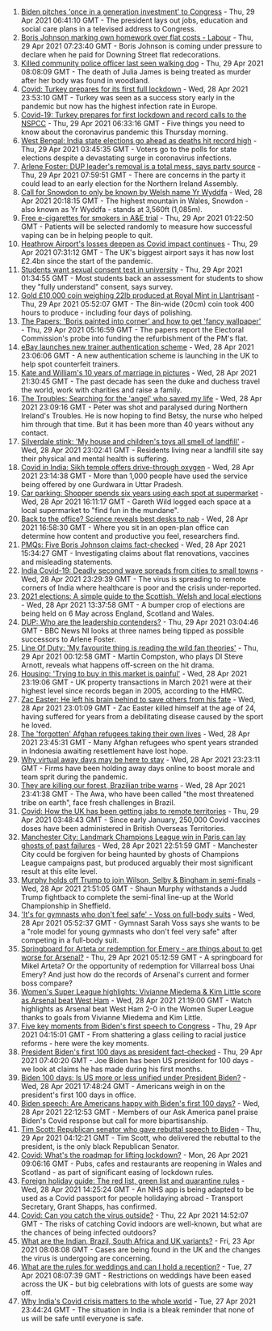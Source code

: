 1. [Biden pitches 'once in a generation investment' to Congress](https://www.bbc.co.uk/news/world-us-canada-56923515) - Thu, 29 Apr 2021 06:41:10 GMT - The president lays out jobs, education and social care plans in a televised address to Congress.
2. [Boris Johnson marking own homework over flat costs - Labour](https://www.bbc.co.uk/news/uk-politics-56922727) - Thu, 29 Apr 2021 07:23:40 GMT - Boris Johnson is coming under pressure to declare when he paid for Downing Street flat redecorations.
3. [Killed community police officer last seen walking dog](https://www.bbc.co.uk/news/uk-england-kent-56925294) - Thu, 29 Apr 2021 08:08:09 GMT - The death of Julia James is being treated as murder after her body was found in woodland.
4. [Covid: Turkey prepares for its first full lockdown](https://www.bbc.co.uk/news/world-europe-56912668) - Wed, 28 Apr 2021 23:53:10 GMT - Turkey was seen as a success story early in the pandemic but now has the highest infection rate in Europe.
5. [Covid-19: Turkey prepares for first lockdown and record calls to the NSPCC](https://www.bbc.co.uk/news/uk-56922193) - Thu, 29 Apr 2021 06:33:16 GMT - Five things you need to know about the coronavirus pandemic this Thursday morning.
6. [West Bengal: India state elections go ahead as deaths hit record high](https://www.bbc.co.uk/news/world-asia-56924549) - Thu, 29 Apr 2021 03:45:35 GMT - Voters go to the polls for state elections despite a devastating surge in coronavirus infections.
7. [Arlene Foster: DUP leader's removal is a total mess, says party source](https://www.bbc.co.uk/news/uk-northern-ireland-56921825) - Thu, 29 Apr 2021 07:59:51 GMT - There are concerns in the party it could lead to an early election for the Northern Ireland Assembly.
8. [Call for Snowdon to only be known by Welsh name Yr Wyddfa](https://www.bbc.co.uk/news/uk-wales-56913993) - Wed, 28 Apr 2021 20:18:15 GMT - The highest mountain in Wales, Snowdon - also known as Yr Wyddfa - stands at 3,560ft (1,085m).
9. [Free e-cigarettes for smokers in A&E trial](https://www.bbc.co.uk/news/health-56918315) - Thu, 29 Apr 2021 01:22:50 GMT - Patients will be selected randomly to measure how successful vaping can be in helping people to quit.
10. [Heathrow Airport's losses deepen as Covid impact continues](https://www.bbc.co.uk/news/business-56925877) - Thu, 29 Apr 2021 07:31:12 GMT - The UK's biggest airport says it has now lost £2.4bn since the start of the pandemic.
11. [Students want sexual consent test in university](https://www.bbc.co.uk/news/education-56921873) - Thu, 29 Apr 2021 01:34:55 GMT - Most students back an assessment for students to show they "fully understand" consent, says survey.
12. [Gold £10,000 coin weighing 22lb produced at Royal Mint in Llantrisant](https://www.bbc.co.uk/news/uk-wales-56920734) - Thu, 29 Apr 2021 05:52:07 GMT - The 8in-wide (20cm) coin took 400 hours to produce - including four days of polishing.
13. [The Papers: 'Boris painted into corner' and how to get 'fancy wallpaper'](https://www.bbc.co.uk/news/blogs-the-papers-56923517) - Thu, 29 Apr 2021 05:16:59 GMT - The papers report the Electoral Commission's probe into funding the refurbishment of the PM's flat.
14. [eBay launches new trainer authentication scheme](https://www.bbc.co.uk/news/business-56922493) - Wed, 28 Apr 2021 23:06:06 GMT - A new authentication scheme is launching in the UK to help spot counterfeit trainers.
15. [Kate and William's 10 years of marriage in pictures](https://www.bbc.co.uk/news/uk-56900811) - Wed, 28 Apr 2021 21:30:45 GMT - The past decade has seen the duke and duchess travel the world, work with charities and raise a family.
16. [The Troubles: Searching for the 'angel' who saved my life](https://www.bbc.co.uk/news/stories-56904137) - Wed, 28 Apr 2021 23:09:16 GMT - Peter was shot and paralysed during Northern Ireland's Troubles. He is now hoping to find Betsy, the nurse who helped him through that time. But it has been more than 40 years without any contact.
17. [Silverdale stink: 'My house and children's toys all smell of landfill'](https://www.bbc.co.uk/news/uk-england-stoke-staffordshire-56917351) - Wed, 28 Apr 2021 23:02:41 GMT - Residents living near a landfill site say their physical and mental health is suffering.
18. [Covid in India: Sikh temple offers drive-through oxygen](https://www.bbc.co.uk/news/world-asia-56922494) - Wed, 28 Apr 2021 23:14:38 GMT - More than 1,000 people have used the service being offered by one Gurdwara in Uttar Pradesh.
19. [Car parking: Shopper spends six years using each spot at supermarket](https://www.bbc.co.uk/news/uk-england-london-56916050) - Wed, 28 Apr 2021 16:11:17 GMT - Gareth Wild logged each space at a local supermarket to "find fun in the mundane".
20. [Back to the office? Science reveals best desks to nab](https://www.bbc.co.uk/news/health-56886313) - Wed, 28 Apr 2021 16:58:30 GMT - Where you sit in an open-plan office can determine how content and productive you feel, researchers find.
21. [PMQs: Five Boris Johnson claims fact-checked](https://www.bbc.co.uk/news/56915918) - Wed, 28 Apr 2021 15:34:27 GMT - Investigating claims about flat renovations, vaccines and misleading statements.
22. [India Covid-19: Deadly second wave spreads from cities to small towns](https://www.bbc.co.uk/news/world-asia-india-56913047) - Wed, 28 Apr 2021 23:29:39 GMT - The virus is spreading to remote corners of India where healthcare is poor and the crisis under-reported.
23. [2021 elections: A simple guide to the Scottish, Welsh and local elections](https://www.bbc.co.uk/news/uk-politics-56286643) - Wed, 28 Apr 2021 13:37:58 GMT - A bumper crop of elections are being held on 6 May across England, Scotland and Wales.
24. [DUP: Who are the leadership contenders?](https://www.bbc.co.uk/news/uk-northern-ireland-56915407) - Thu, 29 Apr 2021 03:04:46 GMT - BBC News NI looks at three names being tipped as possible successors to Arlene Foster.
25. [Line Of Duty: 'My favourite thing is reading the wild fan theories'](https://www.bbc.co.uk/news/newsbeat-56917121) - Thu, 29 Apr 2021 00:12:58 GMT - Martin Compston, who plays DI Steve Arnott, reveals what happens off-screen on the hit drama.
26. [Housing: 'Trying to buy in this market is painful'](https://www.bbc.co.uk/news/business-56906524) - Wed, 28 Apr 2021 23:19:06 GMT - UK property transactions in March 2021 were at their highest level since records began in 2005, according to the HMRC.
27. [Zac Easter: He left his brain behind to save others from his fate](https://www.bbc.co.uk/sport/american-football/56894868) - Wed, 28 Apr 2021 23:01:09 GMT - Zac Easter killed himself at the age of 24, having suffered for years from a debilitating disease caused by the sport he loved.
28. [The 'forgotten' Afghan refugees taking their own lives](https://www.bbc.co.uk/news/world-asia-56834217) - Wed, 28 Apr 2021 23:45:31 GMT - Many Afghan refugees who spent years stranded in Indonesia awaiting resettlement have lost hope.
29. [Why virtual away days may be here to stay](https://www.bbc.co.uk/news/business-56899633) - Wed, 28 Apr 2021 23:23:11 GMT - Firms have been holding away days online to boost morale and team sprit during the pandemic.
30. [They are killing our forest, Brazilian tribe warns](https://www.bbc.co.uk/news/world-latin-america-56847952) - Wed, 28 Apr 2021 23:41:38 GMT - The Awa, who have been called "the most threatened tribe on earth", face fresh challenges in Brazil.
31. [Covid: How the UK has been getting jabs to remote territories](https://www.bbc.co.uk/news/uk-56923016) - Thu, 29 Apr 2021 03:48:43 GMT - Since early January, 250,000 Covid vaccines doses have been administered in British Overseas Territories.
32. [Manchester City: Landmark Champions League win in Paris can lay ghosts of past failures](https://www.bbc.co.uk/sport/football/56923908) - Wed, 28 Apr 2021 22:51:59 GMT - Manchester City could be forgiven for being haunted by ghosts of Champions League campaigns past, but produced arguably their most significant result at this elite level.
33. [Murphy holds off Trump to join Wilson, Selby & Bingham in semi-finals](https://www.bbc.co.uk/sport/snooker/56917371) - Wed, 28 Apr 2021 21:51:05 GMT - Shaun Murphy withstands a Judd Trump fightback to complete the semi-final line-up at the World Championship in Sheffield.
34. ['It's for gymnasts who don't feel safe' - Voss on full-body suits](https://www.bbc.co.uk/sport/gymnastics/56906863) - Wed, 28 Apr 2021 05:52:37 GMT - Gymnast Sarah Voss says she wants to be a "role model for young gymnasts who don't feel very safe" after competing in a full-body suit.
35. [Springboard for Arteta or redemption for Emery - are things about to get worse for Arsenal?](https://www.bbc.co.uk/sport/football/56836757) - Thu, 29 Apr 2021 05:12:59 GMT - A springboard for Mikel Arteta? Or the opportunity of redemption for Villarreal boss Unai Emery? And just how do the records of Arsenal's current and former boss compare?
36. [Women's Super League highlights: Vivianne Miedema & Kim Little score as Arsenal beat West Ham](https://www.bbc.co.uk/sport/av/football/56923727) - Wed, 28 Apr 2021 21:19:00 GMT - Watch highlights as Arsenal beat West Ham 2-0 in the Women Super League thanks to goals from Vivianne Miedema and Kim Little.
37. [Five key moments from Biden's first speech to Congress](https://www.bbc.co.uk/news/world-us-canada-56924684) - Thu, 29 Apr 2021 04:15:01 GMT - From shattering a glass ceiling to racial justice reforms - here were the key moments.
38. [President Biden's first 100 days as president fact-checked](https://www.bbc.co.uk/news/56901183) - Thu, 29 Apr 2021 07:40:20 GMT - Joe Biden has been US president for 100 days - we look at claims he has made during his first months.
39. [Biden 100 days: Is US more or less unified under President Biden?](https://www.bbc.co.uk/news/world-us-canada-56919078) - Wed, 28 Apr 2021 17:48:24 GMT - Americans weigh in on the president's first 100 days in office.
40. [Biden speech: Are Americans happy with Biden's first 100 days?](https://www.bbc.co.uk/news/world-us-canada-56919077) - Wed, 28 Apr 2021 22:12:53 GMT - Members of our Ask America panel praise Biden's Covid response but call for more bipartisanship.
41. [Tim Scott: Republican senator who gave rebuttal speech to Biden](https://www.bbc.co.uk/news/world-us-canada-56919082) - Thu, 29 Apr 2021 04:12:21 GMT - Tim Scott, who delivered the rebuttal to the president, is the only black Republican Senator.
42. [Covid: What's the roadmap for lifting lockdown?](https://www.bbc.co.uk/news/explainers-52530518) - Mon, 26 Apr 2021 09:06:16 GMT - Pubs, cafes and restaurants are reopening in Wales and Scotland - as part of significant easing of lockdown rules.
43. [Foreign holiday guide: The red list, green list and quarantine rules](https://www.bbc.co.uk/news/explainers-52544307) - Wed, 28 Apr 2021 14:25:24 GMT - An NHS app is being adapted to be used as a Covid passport for people holidaying abroad - Transport Secretary, Grant Shapps, has confirmed.
44. [Covid: Can you catch the virus outside?](https://www.bbc.co.uk/news/explainers-55680305) - Thu, 22 Apr 2021 14:52:07 GMT - The risks of catching Covid indoors are well-known, but what are the chances of being infected outdoors?
45. [What are the Indian, Brazil, South Africa and UK variants?](https://www.bbc.co.uk/news/health-55659820) - Fri, 23 Apr 2021 08:08:08 GMT - Cases are being found in the UK and the changes the virus is undergoing are concerning.
46. [What are the rules for weddings and can I hold a reception?](https://www.bbc.co.uk/news/explainers-52811509) - Tue, 27 Apr 2021 08:07:39 GMT - Restrictions on weddings have been eased across the UK - but big celebrations with lots of guests are some way off.
47. [Why India's Covid crisis matters to the whole world](https://www.bbc.co.uk/news/world-asia-india-56907007) - Tue, 27 Apr 2021 23:44:24 GMT - The situation in India is a bleak reminder that none of us will be safe until everyone is safe.
